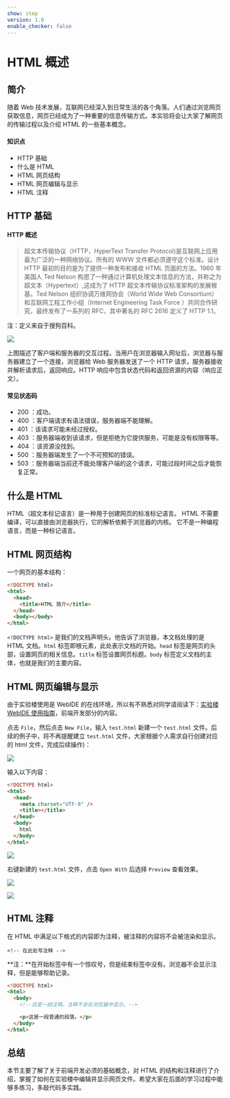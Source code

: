 ```yaml
---
show: step
version: 1.0
enable_checker: false
---
```


# HTML 概述

## 简介

随着 Web 技术发展，互联网已经深入到日常生活的各个角落。人们通过浏览网页获取信息，网页已经成为了一种重要的信息传输方式。本实验将会让大家了解网页的传输过程以及介绍 HTML 的一些基本概念。

#### 知识点

- HTTP 基础
- 什么是 HTML
- HTML 网页结构
- HTML 网页编辑与显示
- HTML 注释

## HTTP 基础

#### HTTP 概述

> 超文本传输协议（HTTP，HyperText Transfer Protocol)是互联网上应用最为广泛的一种网络协议。所有的 WWW 文件都必须遵守这个标准。设计 HTTP 最初的目的是为了提供一种发布和接收 HTML 页面的方法。1960 年美国人 Ted Nelson 构思了一种通过计算机处理文本信息的方法，并称之为超文本（Hypertext）,这成为了 HTTP 超文本传输协议标准架构的发展根基。Ted Nelson 组织协调万维网协会（World Wide Web Consortium）和互联网工程工作小组（Internet Engineering Task Force ）共同合作研究，最终发布了一系列的 RFC，其中著名的 RFC 2616 定义了 HTTP 1.1。

注：定义来自于搜狗百科。

![](https://doc.shiyanlou.com/courses/1552/1226977/67af99a4ede57b2f3269f8a7a18f02e2-0/wm)

上图描述了客户端和服务器的交互过程。当用户在浏览器输入网址后，浏览器与服务器建立了一个连接，浏览器给 Web 服务器发送了一个 HTTP 请求，服务器接收并解析请求后，返回响应。HTTP 响应中包含状态代码和返回资源的内容（响应正文）。

#### 常见状态码

- 200 ：成功。
- 400 ：客户端请求有语法错误，服务器端不能理解。
- 401 ：该请求可能未经过授权。
- 403 ：服务器端收到该请求，但是拒绝为它提供服务，可能是没有权限等等。
- 404 ：该资源没找到。
- 500 ：服务器端发生了一个不可预知的错误。
- 503 ：服务器端当前还不能处理客户端的这个请求，可能过段时间之后才能恢复正常。

## 什么是 HTML

HTML（超文本标记语言）是一种用于创建网页的标准标记语言。 HTML 不需要编译，可以直接由浏览器执行，它的解析依赖于浏览器的内核。 它不是一种编程语言，而是一种标记语言。

## HTML 网页结构

一个网页的基本结构：

```html
<!DOCTYPE html>
<html>
  <head>
    <title>HTML 简介</title>
  </head>
  <body></body>
</html>
```

`<!DOCTYPE html>` 是我们的文档声明头。他告诉了浏览器，本文档处理的是 HTML 文档。`html` 标签即根元素，此处表示文档的开始。`head` 标签是网页的头部，设置网页的相关信息。`title` 标签设置网页标题。`body` 标签定义文档的主体，也就是我们的主要内容。

## HTML 网页编辑与显示

由于实验楼使用是 WebIDE 的在线环境，所以有不熟悉对同学请阅读下：[实验楼 WebIDE 使用指南](https://www.lanqiao.cn/library/shiyanlou-docs/feature/webide)，前端开发部分的内容。

点击 `File`，然后点击 `New File`，输入 `test.html` 新建一个 `test.html` 文件。后续的例子中，将不再提醒建立 `test.html` 文件，大家根据个人需求自行创建对应的 html 文件，完成后续操作)：

![](https://doc.shiyanlou.com/courses/1552/1226977/d28709cb819db3cc6dffc61a1d3fad4c-0/wm)

输入以下内容：

```html
<!DOCTYPE html>
<html>
  <head>
    <meta charset="UTF-8" />
    <title></title>
  </head>
  <body>
    html
  </body>
</html>
```

![](https://doc.shiyanlou.com/courses/1552/1226977/e6d48b1598927e6a0abd178b0d85acdd-0/wm)

右键新建的 `test.html` 文件，点击 `Open With` 后选择 `Preview` 查看效果。

![](https://doc.shiyanlou.com/courses/1552/1226977/adf9e4cd8dc2fce864a30461ce7f887c-0/wm)

![](https://doc.shiyanlou.com/courses/1552/1226977/4b00b17fa2c2c66f3954c1cb7864afe3-0/wm)

## HTML 注释

在 HTML 中满足以下格式的内容即为注释，被注释的内容将不会被渲染和显示。

```
<!-- 在此处写注释 -->
```

**注：**在开始标签中有一个惊叹号，但是结束标签中没有。浏览器不会显示注释，但是能够帮助记录。

```html
<!DOCTYPE html>
<html>
  <body>
    <!--这是一段注释。注释不会在浏览器中显示。-->

    <p>这是一段普通的段落。</p>
  </body>
</html>
```

## 总结

本节主要了解了关于前端开发必须的基础概念，对 HTML 的结构和注释进行了介绍，掌握了如何在实验楼中编辑并显示网页文件。希望大家在后面的学习过程中能够多练习，多敲代码多实践。

